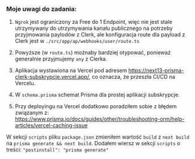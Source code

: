 ### Moje uwagi do zadania:

1. `Ngrok` jest ograniczony za Free do 1 Endpoint, więc nie jest stale utrzymywany do utrzymywania kanału publicznego na potrzeby przyjmowania paylodów z Clerk, ale konfiguracja route dla payload z Clerk jest w `./src/app/ap/webhooks/user/route.ts`

2. Powyższe (w `route.ts`) możnaby bardziej otypować, ponieważ generalnie przyjmujemy `any` z Clerka.

3. Aplikacja wystawiona na Vercel pod adresem <https://next13-prisma-clerk-subskrypcje.vercel.app/>, co oznacza, że przeszła CI/CD na Vercelu.

4. W `schema.prisma` schemat Prisma dla prostej aplikacji subskrypcje.

5. Przy deployingu na Vercel dodatkowo poradziłem sobie z błędem związanym z: <https://www.prisma.io/docs/guides/other/troubleshooting-orm/help-articles/vercel-caching-issue> <br>

W sekcji `scripts` pliku `package.json` zmieniłem wartość `build` z `next build` na `prisma generate && next build`. Dodałem wiersz w sekcji `scripts` o treści: `"postinstall": "prisma generate"` <br>
